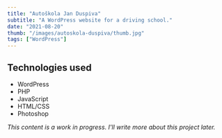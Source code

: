 ```yaml
---
title: "Autoškola Jan Duspiva"
subtitle: "A WordPress website for a driving school."
date: "2021-08-20"
thumb: "/images/autoskola-duspiva/thumb.jpg"
tags: ["WordPress"]
---
```


## Technologies used

* WordPress
* PHP
* JavaScript
* HTML/CSS
* Photoshop

_This content is a work in progress. I'll write more about this project later._